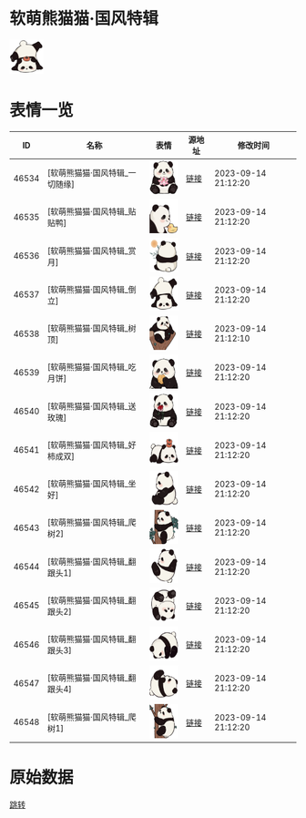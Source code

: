 # 软萌熊猫猫·国风特辑

<img src="./cover.png" height="60" alt="cover" />

# 表情一览

|ID|名称|表情|源地址|修改时间|
|----|----|----|----|----|
|46534|[软萌熊猫猫·国风特辑_一切随缘]|<img src="./pic/046534_%5B软萌熊猫猫·国风特辑_一切随缘%5D.png" height="60" alt="一切随缘"/>|[链接](https://i0.hdslb.com/bfs/garb/9b7b4e78dcd2f066fa89b7f360c7e3ac55ca0d52.png)|2023-09-14 21:12:20|
|46535|[软萌熊猫猫·国风特辑_贴贴鸭]|<img src="./pic/046535_%5B软萌熊猫猫·国风特辑_贴贴鸭%5D.png" height="60" alt="贴贴鸭"/>|[链接](https://i0.hdslb.com/bfs/garb/568c456bd5281009d6da0f55fccddd354e635ae2.png)|2023-09-14 21:12:20|
|46536|[软萌熊猫猫·国风特辑_赏月]|<img src="./pic/046536_%5B软萌熊猫猫·国风特辑_赏月%5D.png" height="60" alt="赏月"/>|[链接](https://i0.hdslb.com/bfs/garb/59ad1428b58b46bc6d1fce017c89c24ab45c2235.png)|2023-09-14 21:12:20|
|46537|[软萌熊猫猫·国风特辑_倒立]|<img src="./pic/046537_%5B软萌熊猫猫·国风特辑_倒立%5D.png" height="60" alt="倒立"/>|[链接](https://i0.hdslb.com/bfs/garb/62abc1f35e9c7b2a430ed4bcddfd2dd53a261e32.png)|2023-09-14 21:12:20|
|46538|[软萌熊猫猫·国风特辑_树顶]|<img src="./pic/046538_%5B软萌熊猫猫·国风特辑_树顶%5D.png" height="60" alt="树顶"/>|[链接](https://i0.hdslb.com/bfs/garb/7e97393c9e31f488af3633ad776f350ffce60d6d.png)|2023-09-14 21:12:10|
|46539|[软萌熊猫猫·国风特辑_吃月饼]|<img src="./pic/046539_%5B软萌熊猫猫·国风特辑_吃月饼%5D.png" height="60" alt="吃月饼"/>|[链接](https://i0.hdslb.com/bfs/garb/d3b6d8d47b25bcd76031ba214908781bdc15c1c2.png)|2023-09-14 21:12:20|
|46540|[软萌熊猫猫·国风特辑_送玫瑰]|<img src="./pic/046540_%5B软萌熊猫猫·国风特辑_送玫瑰%5D.png" height="60" alt="送玫瑰"/>|[链接](https://i0.hdslb.com/bfs/garb/9f88db8901fb9e2067a67c319a3cf670a1370e04.png)|2023-09-14 21:12:20|
|46541|[软萌熊猫猫·国风特辑_好柿成双]|<img src="./pic/046541_%5B软萌熊猫猫·国风特辑_好柿成双%5D.png" height="60" alt="好柿成双"/>|[链接](https://i0.hdslb.com/bfs/garb/af2fb55cbba723e21a8ec65b7c1d6a0a7c1791f8.png)|2023-09-14 21:12:20|
|46542|[软萌熊猫猫·国风特辑_坐好]|<img src="./pic/046542_%5B软萌熊猫猫·国风特辑_坐好%5D.png" height="60" alt="坐好"/>|[链接](https://i0.hdslb.com/bfs/garb/1d318f3af0a4a3d674de85fd50ae86b89c655ba0.png)|2023-09-14 21:12:20|
|46543|[软萌熊猫猫·国风特辑_爬树2]|<img src="./pic/046543_%5B软萌熊猫猫·国风特辑_爬树2%5D.png" height="60" alt="爬树2"/>|[链接](https://i0.hdslb.com/bfs/garb/ac9240b8b4742b7fb4377522ff0dad69b4350a07.png)|2023-09-14 21:12:20|
|46544|[软萌熊猫猫·国风特辑_翻跟头1]|<img src="./pic/046544_%5B软萌熊猫猫·国风特辑_翻跟头1%5D.png" height="60" alt="翻跟头1"/>|[链接](https://i0.hdslb.com/bfs/garb/ce9e1bf1181a41d5e795b78810a4efd001184042.png)|2023-09-14 21:12:20|
|46545|[软萌熊猫猫·国风特辑_翻跟头2]|<img src="./pic/046545_%5B软萌熊猫猫·国风特辑_翻跟头2%5D.png" height="60" alt="翻跟头2"/>|[链接](https://i0.hdslb.com/bfs/garb/cf7bb039b9821ea9cf477a272fe723545425bd14.png)|2023-09-14 21:12:20|
|46546|[软萌熊猫猫·国风特辑_翻跟头3]|<img src="./pic/046546_%5B软萌熊猫猫·国风特辑_翻跟头3%5D.png" height="60" alt="翻跟头3"/>|[链接](https://i0.hdslb.com/bfs/garb/b150e1a3a3ff7d4e4489c0a6f4888ce025260a91.png)|2023-09-14 21:12:20|
|46547|[软萌熊猫猫·国风特辑_翻跟头4]|<img src="./pic/046547_%5B软萌熊猫猫·国风特辑_翻跟头4%5D.png" height="60" alt="翻跟头4"/>|[链接](https://i0.hdslb.com/bfs/garb/cad9b85bff6b681617a9395540c3eccec9c74451.png)|2023-09-14 21:12:20|
|46548|[软萌熊猫猫·国风特辑_爬树1]|<img src="./pic/046548_%5B软萌熊猫猫·国风特辑_爬树1%5D.png" height="60" alt="爬树1"/>|[链接](https://i0.hdslb.com/bfs/garb/c711563bc4de6d89b41c30c65fdc03ba78d03b69.png)|2023-09-14 21:12:20|

# 原始数据

[跳转](./raw.json)

